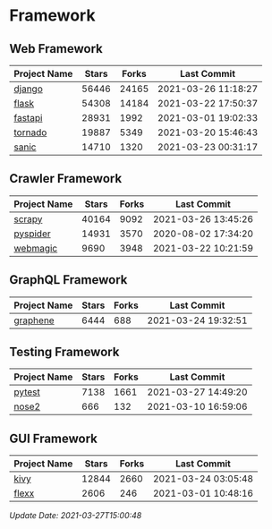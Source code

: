 # Framework

## Web Framework
| Project Name | Stars | Forks | Last Commit |
| ------------ | ----- | ----- | ----------- |
| [django](https://github.com/django/django) | 56446 | 24165 | 2021-03-26 11:18:27 |
| [flask](https://github.com/pallets/flask) | 54308 | 14184 | 2021-03-22 17:50:37 |
| [fastapi](https://github.com/tiangolo/fastapi) | 28931 | 1992 | 2021-03-01 19:02:33 |
| [tornado](https://github.com/tornadoweb/tornado) | 19887 | 5349 | 2021-03-20 15:46:43 |
| [sanic](https://github.com/sanic-org/sanic) | 14710 | 1320 | 2021-03-23 00:31:17 |

## Crawler Framework
| Project Name | Stars | Forks | Last Commit |
| ------------ | ----- | ----- | ----------- |
| [scrapy](https://github.com/scrapy/scrapy) | 40164 | 9092 | 2021-03-26 13:45:26 |
| [pyspider](https://github.com/binux/pyspider) | 14931 | 3570 | 2020-08-02 17:34:20 |
| [webmagic](https://github.com/code4craft/webmagic) | 9690 | 3948 | 2021-03-22 10:21:59 |

## GraphQL Framework
| Project Name | Stars | Forks | Last Commit |
| ------------ | ----- | ----- | ----------- |
| [graphene](https://github.com/graphql-python/graphene) | 6444 | 688 | 2021-03-24 19:32:51 |

## Testing Framework
| Project Name | Stars | Forks | Last Commit |
| ------------ | ----- | ----- | ----------- |
| [pytest](https://github.com/pytest-dev/pytest) | 7138 | 1661 | 2021-03-27 14:49:20 |
| [nose2](https://github.com/nose-devs/nose2) | 666 | 132 | 2021-03-10 16:59:06 |

## GUI Framework
| Project Name | Stars | Forks | Last Commit |
| ------------ | ----- | ----- | ----------- |
| [kivy](https://github.com/kivy/kivy) | 12844 | 2660 | 2021-03-24 03:05:48 |
| [flexx](https://github.com/flexxui/flexx) | 2606 | 246 | 2021-03-01 10:48:16 |

*Update Date: 2021-03-27T15:00:48*